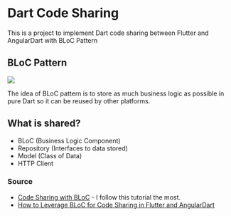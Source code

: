 # Dart Code Sharing

This is a project to implement Dart code sharing between Flutter and AngularDart with BLoC Pattern

## BLoC Pattern

<img src="https://uploads.toptal.io/blog/image/127604/toptal-blog-image-1543392877448-c9419df15f27b73c01c86e21cc7c5c9c.png" />

The idea of BLoC pattern is to store as much business logic as possible in pure Dart so it can be reused by other platforms.

## What is shared?

- BLoC (Business Logic Component)
- Repository (Interfaces to data stored)
- Model (Class of Data)
- HTTP Client

### Source
- [Code Sharing with BLoC](https://medium.com/flutter-community/code-sharing-with-bloc-b867302c18ef) - I follow this tutorial the most.
- [How to Leverage BLoC for Code Sharing in Flutter and AngularDart](https://www.toptal.com/cross-platform/code-sharing-angular-dart-flutter-bloc)
